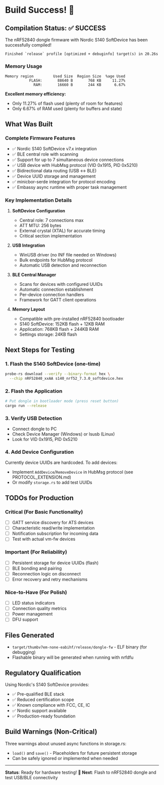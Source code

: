 # Build Success! 🎉

## Compilation Status: ✅ SUCCESS

The nRF52840 dongle firmware with Nordic S140 SoftDevice has been successfully compiled!

```
Finished `release` profile [optimized + debuginfo] target(s) in 20.26s
```

### Memory Usage

```
Memory region         Used Size  Region Size  %age Used
           FLASH:       88640 B       768 KB     11.27%
             RAM:       16660 B       244 KB      6.67%
```

**Excellent memory efficiency:**
- Only 11.27% of flash used (plenty of room for features)
- Only 6.67% of RAM used (plenty for buffers and state)

## What Was Built

### Complete Firmware Features
- ✅ Nordic S140 SoftDevice v7.x integration
- ✅ BLE central role with scanning
- ✅ Support for up to 7 simultaneous device connections
- ✅ USB device with HubMsg protocol (VID 0x1915, PID 0x5210)
- ✅ Bidirectional data routing (USB ↔ BLE)
- ✅ Device UUID storage and management
- ✅ minicbor-serde integration for protocol encoding
- ✅ Embassy async runtime with proper task management

### Key Implementation Details

1. **SoftDevice Configuration**
   - Central role: 7 connections max
   - ATT MTU: 256 bytes
   - External crystal (XTAL) for accurate timing
   - Critical section implementation

2. **USB Integration**
   - WinUSB driver (no INF file needed on Windows)
   - Bulk endpoints for HubMsg protocol
   - Automatic USB detection and reconnection

3. **BLE Central Manager**
   - Scans for devices with configured UUIDs
   - Automatic connection establishment
   - Per-device connection handlers
   - Framework for GATT client operations

4. **Memory Layout**
   - Compatible with pre-installed nRF52840 bootloader
   - S140 SoftDevice: 152KB flash + 12KB RAM
   - Application: 768KB flash + 244KB RAM
   - Settings storage: 24KB flash

## Next Steps for Testing

### 1. Flash the S140 SoftDevice (one-time)
```bash
probe-rs download --verify --binary-format hex \
  --chip nRF52840_xxAA s140_nrf52_7.3.0_softdevice.hex
```

### 2. Flash the Application
```bash
# Put dongle in bootloader mode (press reset button)
cargo run --release
```

### 3. Verify USB Detection
- Connect dongle to PC
- Check Device Manager (Windows) or lsusb (Linux)
- Look for VID 0x1915, PID 0x5210

### 4. Add Device Configuration
Currently device UUIDs are hardcoded. To add devices:
- Implement `AddDevice`/`RemoveDevice` in HubMsg protocol (see PROTOCOL_EXTENSION.md)
- Or modify `storage.rs` to add test UUIDs

## TODOs for Production

### Critical (For Basic Functionality)
- [ ] GATT service discovery for ATS devices
- [ ] Characteristic read/write implementation
- [ ] Notification subscription for incoming data
- [ ] Test with actual vm-fw devices

### Important (For Reliability)
- [ ] Persistent storage for device UUIDs (flash)
- [ ] BLE bonding and pairing
- [ ] Reconnection logic on disconnect
- [ ] Error recovery and retry mechanisms

### Nice-to-Have (For Polish)
- [ ] LED status indicators
- [ ] Connection quality metrics
- [ ] Power management
- [ ] DFU support

## Files Generated

- `target/thumbv7em-none-eabihf/release/dongle-fw` - ELF binary (for debugging)
- Flashable binary will be generated when running with nrfdfu

## Regulatory Qualification

Using Nordic's S140 SoftDevice provides:
- ✅ Pre-qualified BLE stack
- ✅ Reduced certification scope
- ✅ Known compliance with FCC, CE, IC
- ✅ Nordic support available
- ✅ Production-ready foundation

## Build Warnings (Non-Critical)

Three warnings about unused async functions in storage.rs:
- `load()` and `save()` - Placeholders for future persistent storage
- Can be safely ignored or implemented when needed

---

**Status**: Ready for hardware testing! 🚀
**Next**: Flash to nRF52840 dongle and test USB/BLE connectivity
